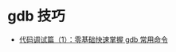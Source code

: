 # gdb 技巧

- [代码调试篇（1）：零基础快速掌握 gdb 常用命令](https://csstormq.github.io/blog/%E4%BB%A3%E7%A0%81%E8%B0%83%E8%AF%95%E7%AF%87%EF%BC%881%EF%BC%89%EF%BC%9A%E9%9B%B6%E5%9F%BA%E7%A1%80%E5%BF%AB%E9%80%9F%E6%8E%8C%E6%8F%A1%20gdb%20%E5%B8%B8%E7%94%A8%E5%91%BD%E4%BB%A4.html)
